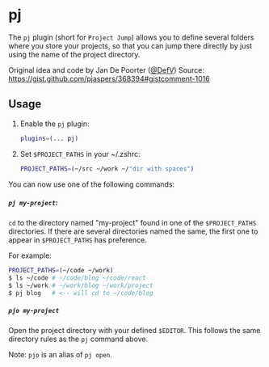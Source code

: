 # pj

The `pj` plugin (short for `Project Jump`) allows you to define several folders
where you store your projects, so that you can jump there directly by just using
the name of the project directory.

Original idea and code by Jan De Poorter ([@DefV](https://github.com/DefV))
Source: https://gist.github.com/pjaspers/368394#gistcomment-1016

## Usage

1. Enable the `pj` plugin:

    ```zsh
    plugins=(... pj)
    ```

2. Set `$PROJECT_PATHS` in your ~/.zshrc:

    ```zsh
    PROJECT_PATHS=(~/src ~/work ~/"dir with spaces")
    ```

You can now use one of the following commands:

##### `pj my-project`:

`cd` to the directory named "my-project" found in one of the `$PROJECT_PATHS`
directories. If there are several directories named the same, the first one to
appear in `$PROJECT_PATHS` has preference.

For example:

```zsh
PROJECT_PATHS=(~/code ~/work)
$ ls ~/code # ~/code/blog ~/code/react
$ ls ~/work # ~/work/blog ~/work/project
$ pj blog   # <-- will cd to ~/code/blog
```

##### `pjo my-project`

Open the project directory with your defined `$EDITOR`. This follows the same
directory rules as the `pj` command above.

Note: `pjo` is an alias of `pj open`.
